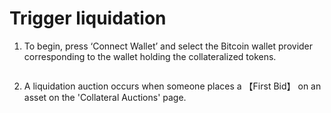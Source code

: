 # Trigger liquidation

1.  To begin, press ‘Connect Wallet’ and select the Bitcoin wallet provider corresponding to the wallet holding the collateralized tokens.

    <figure><img src="https://lh7-rt.googleusercontent.com/docsz/AD_4nXdKxykkMTSq4KInp2WkrcAvjJS1D-wsvldtNcEzrEcxHDW1PMZsDMbAbZD10nCIS6udTQsewKhdR48tdW0Zdlo2l1TMsF7Xc0-ilsPQONjUmAkEZDPLYUlpRQLEB4nTTF8MJh0U?key=vjAZfWTXVqj9izG7poAG4XjP" alt=""><figcaption></figcaption></figure>
2.  &#x20;A liquidation auction occurs when someone places a 【First Bid】 on an asset on the 'Collateral Auctions' page.

    <figure><img src="https://lh7-rt.googleusercontent.com/docsz/AD_4nXfjYmyREJlZnIBu68clYoC8JChWmc7SX79Bg6whWDRs-IDgMMw4Q3tcJjoTSPP_ciMoMsds6YaJB_CcQItpkiZiUgiz8tgHLEpX0X-slzlQop6SF9KABf-Yid-L4fHyqK9_g_H22Q?key=vjAZfWTXVqj9izG7poAG4XjP" alt=""><figcaption></figcaption></figure>
